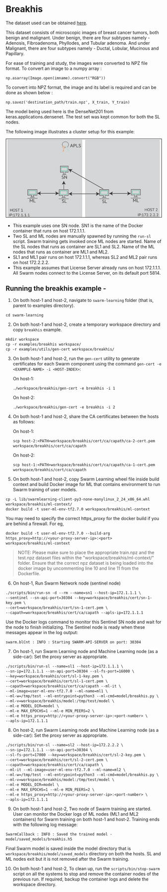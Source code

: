
# Breakhis

The dataset used can be obtained [here](https://web.inf.ufpr.br/vri/databases/breast-cancer-histopathological-database-breakhis/). 

This dataset consists of microscopic images of breast cancer tumors, both benign and malignant. Under benign, there are four subtypes namely - Adenosis, Fibroadenoma, Phyllodes, and Tubular adenoma. And under Malignant, there are four subtypes namely - Ductal, Lobular, Mucinous and Papillary. 

For ease of training and study, the images were converted to NPZ file format. 
To convert an image to a numpy array : 
```
np.asarray(Image.open(imname).convert("RGB"))
```
To convert into NPZ format, the image and its label is required and can be done as shown below :
```
np.savez('destination_path/train.npz', X_train, Y_train)
```

The model being used here is the DenseNet201 from keras.applications.densenet.
The test set was kept common for both the SL nodes.

The following image illustrates a cluster setup for this example:

![WPBC Cluster Setup](/docs/User/GUID-4D303DEC-8E71-43F4-BDCB-04B0C1AE79D8-high.png)
-   This example uses one SN node. SN1 is the name of the Docker container that runs on host 172.1.1.1.
-   Two SL and ML nodes are manually spawned by running the `run-sl` script. Swarm training gets invoked once ML nodes are started. Name of the SL nodes that runs as container are SL1 and SL2. Name of the ML nodes that runs as container are ML1 and ML2.
-   SL1 and ML1 pair runs on host 172.1.1.1, whereas SL2 and ML2 pair runs on host 172.2.2.2.
-   This example assumes that License Server already runs on host 172.1.1.1. All Swarm nodes connect to the License Server, on its default port 5814.

## Running the breakhis example -

1.  On both host-1 and host-2, navigate to `swarm-learning` folder \(that is, parent to examples directory\).

```
cd swarm-learning
```

2.  On both host-1 and host-2, create a temporary workspace directory and copy `breakhis` example.

```
mkdir workspace
cp -r examples/breakhis workspace/
cp -r examples/utils/gen-cert workspace/breakhis/
```

3.  On both host-1 and host-2, run the `gen-cert` utility to generate certificates for each Swarm component using the command `gen-cert -e <EXAMPLE-NAME> -i <HOST-INDEX>`:

    On host-1:

    ```
    ./workspace/breakhis/gen-cert -e breakhis -i 1
    ```

    On host-2:

    ```
    ./workspace/breakhis/gen-cert -e breakhis -i 2
    ```

4.  On both host-1 and host-2, share the CA certificates between the hosts as follows:

    On host-1:

    ```
    scp host-2:<PATH>workspace/breakhis/cert/ca/capath/ca-2-cert.pem workspace/breakhis/cert/ca/capath
    ```

    On host-2:

    ```
    scp host-1:<PATH>workspace/breakhis/cert/ca/capath/ca-1-cert.pem workspace/breakhis/cert/ca/capath
    ```

5.  On both host-1 and host-2, copy Swarm Learning wheel file inside build context and build Docker image for ML that contains environment to run Swarm training of user models.

```
cp -L lib/swarmlearning-client-py3-none-manylinux_2_24_x86_64.whl workspace/breakhis/ml-context/
docker build -t user-ml-env-tf2.7.0 workspace/breakhis/ml-context
```
You may need to specify the correct https_proxy for the docker build if you are behind a firewall. For eg,
``` 
docker build -t user-ml-env-tf2.7.0 --build-arg https_proxy=http://<your-proxy-server-ip>:<port> workspace/breakhis/ml-context
```

<blockquote>
  NOTE: Please make sure to place the appropriate train.npz and the test.npz dataset files within the "workspace/breakhis/ml-context/" folder. Ensure that the correct npz dataset is being loaded into the docker image by uncommenting line 10 and line 11 from the Dockerfile.  
</blockquote>

6.  On host-1, Run Swarm Network node \(sentinel node\)

```
./scripts/bin/run-sn -d --rm --name=sn1 --host-ip=172.1.1.1 \
--sentinel --sn-api-port=30304 --key=workspace/breakhis/cert/sn-1-key.pem \
--cert=workspace/breakhis/cert/sn-1-cert.pem \
--capath=workspace/breakhis/cert/ca/capath --apls-ip=172.1.1.1
```

Use the Docker logs command to monitor this Sentinel SN node and wait for the node to finish initializing. The Sentinel node is ready when these messages appear in the log output:

```
swarm.blCnt : INFO : Starting SWARM-API-SERVER on port: 30304
```

7.  On host-1, run Swarm Learning node and Machine Learning node \(as a side-car\): Set the proxy server as appropriate.

```
./scripts/bin/run-sl --name=sl1 --host-ip=172.1.1.1 \
--sn-ip=172.1.1.1 --sn-api-port=30304 --sl-fs-port=16000 \
--key=workspace/breakhis/cert/sl-1-key.pem \
--cert=workspace/breakhis/cert/sl-1-cert.pem \
--capath=workspace/breakhis/cert/ca/capath --ml-it \
--ml-image=user-ml-env-tf2.7.0 --ml-name=ml1 \
--ml-w=/tmp/test --ml-entrypoint=python3 --ml-cmd=model/breakhis.py \
--ml-v=workspace/breakhis/model:/tmp/test/model \
--ml-e MODEL_DIR=model \
--ml-e MAX_EPOCHS=1 --ml-e MIN_PEERS=2 \
--ml-e https_proxy=http://<your-proxy-server-ip>:<port-number> \
--apls-ip=172.1.1.1
```

8.  On host-2, run Swarm Learning node and Machine Learning node \(as a side-car\): Set the proxy server as appropriate.

```
./scripts/bin/run-sl --name=sl2 --host-ip=172.2.2.2 \
--sn-ip=172.1.1.1 --sn-api-port=30304 \
--sl-fs-port=17000 --key=workspace/breakhis/cert/sl-2-key.pem \
--cert=workspace/breakhis/cert/sl-2-cert.pem \
--capath=workspace/breakhis/cert/ca/capath \
--ml-it --ml-image=user-ml-env-tf2.7.0 --ml-name=ml2 \
--ml-w=/tmp/test --ml-entrypoint=python3 --ml-cmd=model/breakhis.py \
--ml-v=workspace/breakhis/model:/tmp/test/model \
--ml-e MODEL_DIR=model \
--ml-e MAX_EPOCHS=1 --ml-e MIN_PEERS=2 \
--ml-e https_proxy=http://<your-proxy-server-ip>:<port-number> \
--apls-ip=172.1.1.1
```

9.  On both host-1 and host-2, Two node of Swarm training are started. User can monitor the Docker logs of ML nodes \(ML1 and ML2 containers\) for Swarm training on both host-1 and host-2. Training ends with the following log message:

```
SwarmCallback : INFO : Saved the trained model - model/saved_models/breakhis.h5
```

   Final Swarm model is saved inside the model directory that is `workspace/breakhis/model/saved_models` directory on both the hosts. SL and ML nodes exit but it is not removed after the Swarm training.

10. On both host-1 and host-2, To clean up, run the `scripts/bin/stop-swarm` script on all the systems to stop and remove the container nodes of the previous run. If required, backup the container logs and delete the workspace directory.
